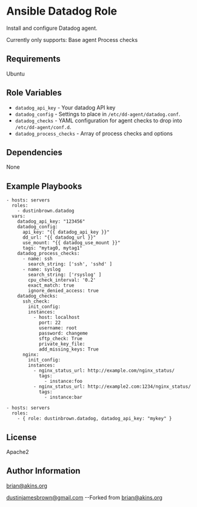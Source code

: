 Ansible Datadog Role
========

Install and configure Datadog agent.

Currently only supports:
Base agent
Process checks

Requirements
------------

Ubuntu

Role Variables
--------------

- `datadog_api_key` - Your datadog API key
- `datadog_config` - Settings to place in `/etc/dd-agent/datadog.conf`.
- `datadog_checks` - YAML configuration for agent checks to drop into `/etc/dd-agent/conf.d`.
- `datadog_process_checks` - Array of process checks and options

Dependencies
------------
None

Example Playbooks
-------------------------
```
- hosts: servers
  roles:
    - dustinbrown.datadog
  vars:
    datadog_api_key: "123456"
    datadog_config:
      api_key: "{{ datadog_api_key }}"
      dd_url: "{{ datadog_url }}"
      use_mount: "{{ datadog_use_mount }}"
      tags: "mytag0, mytag1"
    datadog_process_checks:
      - name: ssh
        search_string: ['ssh', 'sshd' ]
      - name: syslog
        search_string: ['rsyslog' ]
        cpu_check_interval: '0.2'
        exact_match: true
        ignore_denied_access: true
    datadog_checks:
      ssh_check:
        init_config:
        instances:
          - host: localhost
            port: 22
            username: root
            password: changeme
            sftp_check: True
            private_key_file:
            add_missing_keys: True
      nginx:
        init_config:
        instances:
          - nginx_status_url: http://example.com/nginx_status/
            tags:
              - instance:foo
          - nginx_status_url: http://example2.com:1234/nginx_status/
            tags:
              - instance:bar
```

```
- hosts: servers
  roles:
    - { role: dustinbrown.datadog, datadog_api_key: "mykey" }
```

License
-------

Apache2

Author Information
------------------

brian@akins.org

dustinjamesbrown@gmail.com --Forked from brian@akins.org
